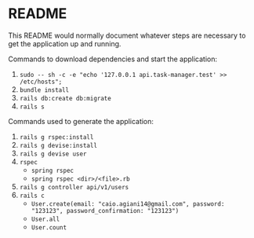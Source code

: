 # README

This README would normally document whatever steps are necessary to get the
application up and running.

Commands to download dependencies and start the application:

1. `sudo -- sh -c -e "echo '127.0.0.1 api.task-manager.test' >> /etc/hosts";`
2. `bundle install`
3. `rails db:create db:migrate`
4. `rails s`

Commands used to generate the application:

1. `rails g rspec:install`
2. `rails g devise:install`
3. `rails g devise user`
4. `rspec`
   - `spring rspec`
   - `spring rspec <dir>/<file>.rb`
5. `rails g controller api/v1/users`
6. `rails c`
   - `User.create(email: "caio.agiani14@gmail.com", password: "123123", password_confirmation: "123123")`
   - `User.all`
   - `User.count`
